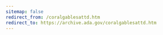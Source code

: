 ```yaml
---
sitemap: false 
redirect_from: /coralgablesattd.htm 
redirect_to: https://archive.ada.gov/coralgablesattd.htm 
---
```


